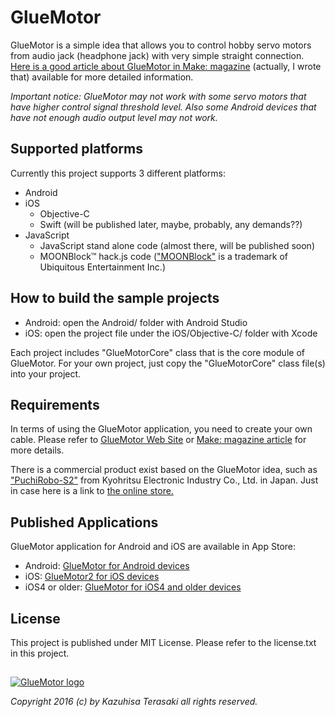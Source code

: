# GlueMotor
GlueMotor is a simple idea that allows you to control hobby servo motors from audio jack (headphone jack) with very simple straight connection. <a href="http://makezine.com/projects/make-34/smartphone-servo/">Here is a good article about GlueMotor in Make: magazine</a> (actually, I wrote that) available for more detailed information.

*Important notice: GlueMotor may not work with some servo motors that have higher control signal threshold level. Also some Android devices that have not enough audio output level may not work.*

## Supported platforms
Currently this project supports 3 different platforms:
- Android
- iOS
  - Objective-C
  - Swift (will be published later, maybe, probably, any demands??)
- JavaScript
  - JavaScript stand alone code (almost there, will be published soon)
  - MOONBlock™ hack.js code (<a href="http://www.moonblock.jp/docs/">"MOONBlock"</a> is a trademark of Ubiquitous Entertainment Inc.)

## How to build the sample projects
- Android: open the Android/ folder with Android Studio
- iOS: open the project file under the iOS/Objective-C/ folder with Xcode

Each project includes "GlueMotorCore" class that is the core module of GlueMotor. For your own project, just copy the "GlueMotorCore" class file(s) into your project.

## Requirements
In terms of using the GlueMotor application, you need to create your own cable. Please refer to <a href="http://www.gluemotor.com/">GlueMotor Web Site</a> or <a href="http://makezine.com/projects/make-34/smartphone-servo/">Make: magazine article</a> for more details.

There is a commercial product exist based on the GlueMotor idea, such as <a href="http://prod.kyohritsu.com/WR-S2ESi.html">"PuchiRobo-S2"</a> from Kyohritsu Electronic Industry Co., Ltd. in Japan. Just in case here is a link to <a href="http://eleshop.jp/shop/g/g402233/">the online store.</a>

## Published Applications
GlueMotor application for Android and iOS are available in App Store:
- Android: <a href="https://play.google.com/store/apps/details?id=com.ktlaboratory.GlueMotor">GlueMotor for Android devices</a>
- iOS: <a href="https://itunes.apple.com/us/app/gluemotor2/id662820229?mt=8">GlueMotor2 for iOS devices</a>
- iOS4 or older: <a href="http://itunes.apple.com/app/id526429691?mt=8">GlueMotor for iOS4 and older devices</a>

## License
This project is published under MIT License. Please refer to the license.txt in this project.

## 
<a href="http://www.gluemotor.com/">![GlueMotor logo](http://www.gluemotor.com/_/rsrc/1336958877866/home/GlueMotor_Logo.png)</a>

*Copyright 2016 (c) by Kazuhisa Terasaki all rights reserved.*
